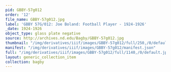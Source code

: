 ```yaml
---
pid: GBBY-57g012
order: '12'
file_name: GBBY-57g012.jpg
label: 'GBBY 57G/012: Joe Boland: Football Player - 1924-1926'
_date: 1924-1926
object_type: glass plate negative
source: http://archives.nd.edu/Bagby/GBBY-57g012.jpg
thumbnail: "/img/derivatives/iiif/images/GBBY-57g012/full/250,/0/default.jpg"
manifest: "/img/derivatives/iiif/images/GBBY-57g012/manifest.json"
full: "/img/derivatives/iiif/images/GBBY-57g012/full/1140,/0/default.jpg"
layout: generic_collection_item
collection: bagby
---
```

